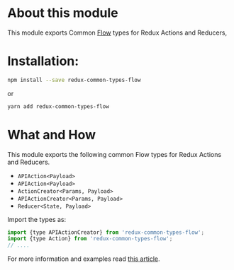 # About this module

This module exports Common [Flow](https://flow.org/) types for Redux Actions and Reducers,

# Installation:

```bash
npm install --save redux-common-types-flow
```
or

```bash
yarn add redux-common-types-flow
```
# What and How

This module exports the following common Flow types for Redux Actions and Reducers.

- `APIAction<Payload>`
- `APIAction<Payload>`
- `ActionCreator<Params, Payload>`
- `APIActionCreator<Params, Payload>`
- `Reducer<State, Payload>`

Import the types as:

```javascript
import {type APIActionCreator} from 'redux-common-types-flow';
import {type Action} from 'redux-common-types-flow';
// ....
```

For more information and examples read 
[this article](http://nikgrozev.com/2017/09/16/redux-common-types/).
